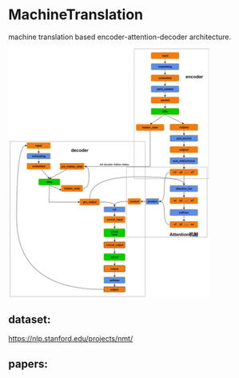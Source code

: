 # MachineTranslation
machine translation based encoder-attention-decoder architecture.

<img src="imgs/nlm.jpg" style='align:center; width:80%;'>

## dataset:
https://nlp.stanford.edu/projects/nmt/

## papers:
